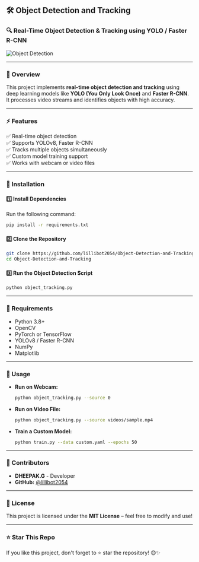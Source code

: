 
## **🛠 Object Detection and Tracking**
### **🔍 Real-Time Object Detection & Tracking using YOLO / Faster R-CNN**

![Object Detection](https://miro.medium.com/max/1400/1*VzVVZKkevcvUNX70C0YB2g.gif)  

---

### **📖 Overview**
This project implements **real-time object detection and tracking** using deep learning models like **YOLO (You Only Look Once)** and **Faster R-CNN**. It processes video streams and identifies objects with high accuracy.  

---

### **⚡ Features**
✅ Real-time object detection  
✅ Supports YOLOv8, Faster R-CNN  
✅ Tracks multiple objects simultaneously  
✅ Custom model training support  
✅ Works with webcam or video files  

---

### **🔧 Installation**
#### **1️⃣ Install Dependencies**
Run the following command:  
```bash
pip install -r requirements.txt
```

#### **2️⃣ Clone the Repository**
```bash
git clone https://github.com/lillibot2054/Object-Detection-and-Tracking.git
cd Object-Detection-and-Tracking
```

#### **3️⃣ Run the Object Detection Script**
```bash
python object_tracking.py
```

---

### **📌 Requirements**
- Python 3.8+
- OpenCV
- PyTorch or TensorFlow
- YOLOv8 / Faster R-CNN
- NumPy
- Matplotlib

---

### **🎯 Usage**
- **Run on Webcam:**  
  ```bash
  python object_tracking.py --source 0
  ```
- **Run on Video File:**  
  ```bash
  python object_tracking.py --source videos/sample.mp4
  ```
- **Train a Custom Model:**  
  ```bash
  python train.py --data custom.yaml --epochs 50
  ```

---

### **🙌 Contributors**
- **DHEEPAK.G** - Developer  
- **GitHub:** [@lillibot2054](https://github.com/lillibot2054)  

---

### **📜 License**
This project is licensed under the **MIT License** – feel free to modify and use!  

---

### **⭐ Star This Repo**
If you like this project, don't forget to ⭐ star the repository! 😊✨  
